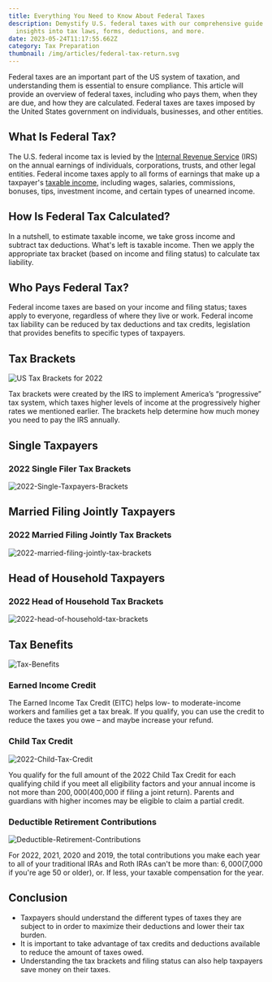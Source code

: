 ```yaml
---
title: Everything You Need to Know About Federal Taxes
description: Demystify U.S. federal taxes with our comprehensive guide. Gain
  insights into tax laws, forms, deductions, and more.
date: 2023-05-24T11:17:55.662Z
category: Tax Preparation
thumbnail: /img/articles/federal-tax-return.svg
---
```

Federal taxes are an important part of the US system of taxation, and understanding them is essential to ensure compliance. This article will provide an overview of federal taxes, including who pays them, when they are due, and how they are calculated. Federal taxes are taxes imposed by the United States government on individuals, businesses, and other entities.

## What Is Federal Tax?

The U.S. federal income tax is levied by the [Internal Revenue Service](https://www.investopedia.com/terms/i/irs.asp) (IRS) on the annual earnings of individuals, corporations, trusts, and other legal entities. Federal income taxes apply to all forms of earnings that make up a taxpayer's [taxable income](https://www.investopedia.com/terms/t/taxableincome.asp), including wages, salaries, commissions, bonuses, tips, investment income, and certain types of unearned income.

## How Is Federal Tax Calculated?

In a nutshell, to estimate taxable income, we take gross income and subtract tax deductions. What's left is taxable income. Then we apply the appropriate tax bracket (based on income and filing status) to calculate tax liability.

## Who Pays Federal Tax?

Federal income taxes are based on your income and filing status; taxes apply to everyone, regardless of where they live or work. Federal income tax liability can be reduced by tax deductions and tax credits, legislation that provides benefits to specific types of taxpayers.

## Tax Brackets

![US Tax Brackets for 2022](/img/articles/tax-brackets.svg "US Tax Brackets")

Tax brackets were created by the IRS to implement America’s “progressive” tax system, which taxes higher levels of income at the progressively higher rates we mentioned earlier. The brackets help determine how much money you need to pay the IRS annually.

## Single Taxpayers

### 2022 Single Filer Tax Brackets

![2022-Single-Taxpayers-Brackets](/img/articles/single-taxpayers.svg "Single-Taxpayers")

## Married Filing Jointly Taxpayers

### 2022 Married Filing Jointly Tax Brackets

![2022-married-filing-jointly-tax-brackets](/img/articles/married-taxpayers.svg "Married-filing-jointly-taxpayers")

## Head of Household Taxpayers

### 2022 Head of Household Tax Brackets

![2022-head-of-household-tax-brackets](/img/articles/household-taxpayers.svg "Head-of-Household-Taxpayers")

## Tax Benefits

![Tax-Benefits](/img/articles/tax-benefits.svg "Tax-Benifits-2023")

### Earned Income Credit

The Earned Income Tax Credit (EITC) helps low- to moderate-income workers and families get a tax break. If you qualify, you can use the credit to reduce the taxes you owe – and maybe increase your refund.

### Child Tax Credit

![2022-Child-Tax-Credit](/img/articles/child-tax-credit.svg "Child-Tax-Credit")

You qualify for the full amount of the 2022 Child Tax Credit for each qualifying child if you meet all eligibility factors and your annual income is not more than $200,000 ($400,000 if filing a joint return). Parents and guardians with higher incomes may be eligible to claim a partial credit.

### Deductible Retirement Contributions

![Deductible-Retirement-Contributions](/img/articles/deductible-retirement-.svg "Deductible-Retirement-Contributions")

For 2022, 2021, 2020 and 2019, the total contributions you make each year to all of your traditional IRAs and Roth IRAs can't be more than: $6,000 ($7,000 if you're age 50 or older), or. If less, your taxable compensation for the year.

## Conclusion

* Taxpayers should understand the different types of taxes they are subject to in order to maximize their deductions and lower their tax burden.
* It is important to take advantage of tax credits and deductions available to reduce the amount of taxes owed.
* Understanding the tax brackets and filing status can also help taxpayers save money on their taxes.